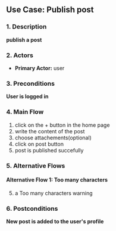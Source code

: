 ## Use Case: Publish post

### 1. Description

**publish a post**

### 2. Actors

- **Primary Actor:** user

### 3. Preconditions

**User is logged in**

### 4. Main Flow

1. click on the + button in the home page
2. write the content of the post
3. choose attachements(optional)
4. click on post button
5. post is published succefully

### 5. Alternative Flows

#### Alternative Flow 1: Too many characters

5. a Too many characters warning

### 6. Postconditions

**New post is added to the user's profile**
